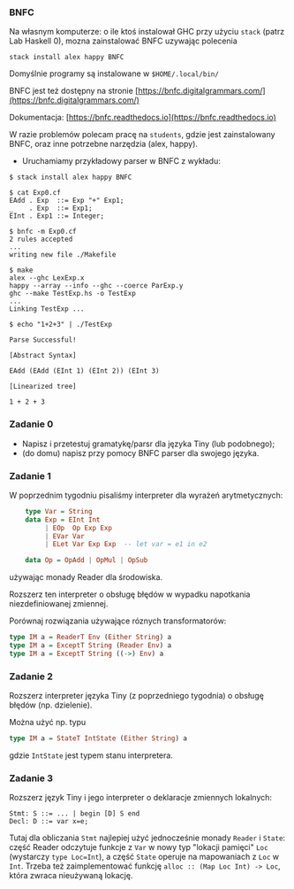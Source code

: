 ### BNFC

Na własnym komputerze: o ile ktoś instalował GHC przy użyciu `stack` (patrz Lab Haskell 0), mozna zainstalować BNFC uzywając polecenia

```
stack install alex happy BNFC
```

Domyślnie programy są instalowane w `$HOME/.local/bin/`

BNFC jest też dostępny na stronie [https://bnfc.digitalgrammars.com/](https://bnfc.digitalgrammars.com/)

Dokumentacja: [https://bnfc.readthedocs.io](https://bnfc.readthedocs.io)

W razie problemów polecam pracę na `students`, gdzie jest zainstalowany BNFC, oraz inne potrzebne narzędzia (alex, happy).

* Uruchamiamy przykładowy parser w BNFC  z wykładu:

```
$ stack install alex happy BNFC

$ cat Exp0.cf
EAdd . Exp  ::= Exp "+" Exp1;
_    . Exp  ::= Exp1;
EInt . Exp1 ::= Integer;

$ bnfc -m Exp0.cf
2 rules accepted
...
writing new file ./Makefile

$ make
alex --ghc LexExp.x
happy --array --info --ghc --coerce ParExp.y
ghc --make TestExp.hs -o TestExp
...
Linking TestExp ...

$ echo "1+2+3" | ./TestExp

Parse Successful!

[Abstract Syntax]

EAdd (EAdd (EInt 1) (EInt 2)) (EInt 3)

[Linearized tree]

1 + 2 + 3
```

### Zadanie 0
* Napisz i przetestuj gramatykę/parsr dla języka Tiny (lub podobnego);
* (do domu) napisz przy pomocy BNFC parser dla swojego języka.

### Zadanie 1

W poprzednim tygodniu pisaliśmy interpreter dla wyrażeń arytmetycznych:

``` haskell
    type Var = String
    data Exp = EInt Int
         | EOp  Op Exp Exp
         | EVar Var
         | ELet Var Exp Exp  -- let var = e1 in e2

    data Op = OpAdd | OpMul | OpSub
```

używając monady Reader dla środowiska.

Rozszerz ten interpreter o obsługę błędów w wypadku napotkania niezdefiniowanej zmiennej.

Porównaj rozwiązania używające róznych transformatorów:

``` haskell
type IM a = ReaderT Env (Either String) a
type IM a = ExceptT String (Reader Env) a
type IM a = ExceptT String ((->) Env) a
```
### Zadanie 2

Rozszerz interpreter języka Tiny (z poprzedniego tygodnia) o obsługę błędów (np. dzielenie).

Można użyć np. typu

``` haskell
type IM a = StateT IntState (Either String) a
```

gdzie `IntState` jest typem stanu interpretera.

### Zadanie 3

Rozszerz język Tiny i jego interpreter o deklaracje zmiennych lokalnych:

~~~
Stmt: S ::= ... | begin [D] S end
Decl: D ::= var x=e;
~~~

Tutaj dla obliczania `Stmt` najlepiej użyć jednocześnie monady `Reader` i `State`:
część Reader odczytuje funkcje z `Var` w nowy typ "lokacji pamięci" `Loc`
(wystarczy `type Loc=Int`), a część `State` operuje na mapowaniach
z `Loc` w `Int`. Trzeba też zaimplementować funkcję
`alloc :: (Map Loc Int) -> Loc`, która zwraca nieużywaną lokację.